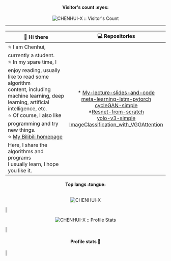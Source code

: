 
<h4 align="center">Visitor's count :eyes:</h4>

<p align="center"><img src="https://profile-counter.glitch.me/{CHENHUI-X}/count.svg" alt="CHENHUI-X :: Visitor's Count" /></p>  

---


|  👋 Hi there     |                       💻 Repositories                   |
|  --------------  |                           :----:                         |
| ⭐️ I am Chenhui, currently a student.<br> ⭐ In my spare time, I enjoy reading, usually like to read some algorithm <br>content, including machine learning, deep learning, artificial intelligence, etc. <br>⭐️ Of course, I also like programming and try new things. <br>⭐️ [My Bilibili homepage](https://space.bilibili.com/294132471) Here, I share the algorithms and programs <br>I usually learn, I hope you like it.  | * [ My-lecture-slides-and-code ]( https://github.com/CHENHUI-X/My-lecture-slides-and-code )<br>  [meta-learning-lstm-pytorch]( https://github.com/CHENHUI-X/meta-learning-lstm-pytorch )<br>  [cycleGAN-simple]( https://github.com/CHENHUI-X/cycleGAN-simple )<br> *[Resnet-from-scratch]( https://github.com/CHENHUI-X/Resnet-from-scratch )<br>  [yolo-v3-simple]( https://github.com/CHENHUI-X/yolo-v3-simple)<br>  [ImageClassification_with_VGGAttention](https://github.com/CHENHUI-X/ImageClassification_with_VGGAttention)  |




 <h4 align="center">Top langs :tongue:</h4>

<img width=300/><p align="center"><img src="https://github-readme-stats.vercel.app/api/top-langs/?username=CHENHUI-X&langs_count=10&theme=tokyonight&layout=compact" alt="CHENHUI-X" /></p>

|<p align="center"><img src="https://github-readme-stats.vercel.app/api?username=CHENHUI-X&show_icons=true&theme=synthwave" alt="CHENHUI-X :: Profile Stats" /></p> |<h4 align="center">Profile stats :musical_keyboard:</h4>  |

